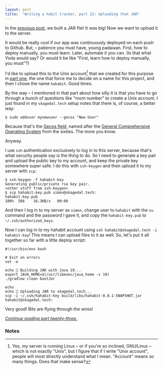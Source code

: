 ```yaml
---
layout: post
title:  "Writing a habit tracker, part 22: Uploading that JAR"
---
```

In the [previous post](/posts/2023-01-21-habit-tracker-building-a-jar), we built a JAR file! It was big! Now we want to upload it to the server. 

It would be really cool if our app was continuously deployed on each push to Github. But,
 – patience you must have, young padawan. First, how to deploy manually, you must learn. Later, automate it you can. (Is that what Yoda would say? Or would it be like "First, learn how to deploy manually, you must"?)

I'd like to upload this to the Unix account[^1] that we created for this purpose in [part one](/posts/2023-01-01-writing-a-habit-tracker), the one that force me to decide on a name for this project, and then I chose the name `hahabit`. Good times. 

By the way – I mentioned in that part about how silly it is that you have to go through a bunch of questions like "room number" to create a Unix account. I just found in my `skagedal.tech` setup notes that there is, of course, a better way:

```shell
$ sudo adduser mynewuser --gecos "New User"
```

Because that's the [Gecos field](https://en.wikipedia.org/wiki/Gecos_field), named after the [General Comprehensive Operating System](https://en.wikipedia.org/wiki/General_Comprehensive_Operating_System) from the sixties. The more you know.  

Anyway.

I use `ssh` authentication exclusively to log in to this server, because that's what security people say is the thing to do. So I need to generate a key pair and upload the public key to my account, and keep the private key somewhere super safe. I do this with `ssh-keygen` and then upload it to my server with `scp`:

```shell
$ ssh-keygen -f hahabit-key
Generating public/private rsa key pair.
<other stuff from ssh-keygen>
$ scp hahabit-key.pub simon@skagedal.tech:
hahabit-key.pub                                                                  100%  586    16.3KB/s   00:00 
```

And then I log in to my server as `simon`, change user to `hahabit` with the `su` command and the password I gave it, and copy the `hahabit-key.pub` to `~/.ssh/authorized_keys`. 

Now I can log in to my hahabit account using `ssh hahabit@skagedal.tech -i hahabit-key`! This means I can upload files to it as well. So, let's put it all together so far with a little deploy script:

```shell
#!/usr/bin/env bash

# Exit on errors
set -e

echo 👋 Building JAR with Java 19...
export JAVA_HOME=$(/usr/libexec/java_home -v 19)
./gradlew clean bootJar

echo
echo 👋 Uploading JAR to skagedal.tech...
scp -i ~/.ssh/hahabit-key build/libs/hahabit-0.0.1-SNAPSHOT.jar hahabit@skagedal.tech:
```

Very good! Bits are flying through the wires! 

_[Continue reading part twenty-three.](/posts/2023-01-23-habit-tracker-running-it-on-the-server)_


### Notes

[^1]: Yes, my server is running Linux – or if you're so inclined, GNU/Linux – which is not exactly "Unix", but I figure that if I write "Unix account", people will most directly understand what I mean. "Account" means so many things. Does that make sense? 
